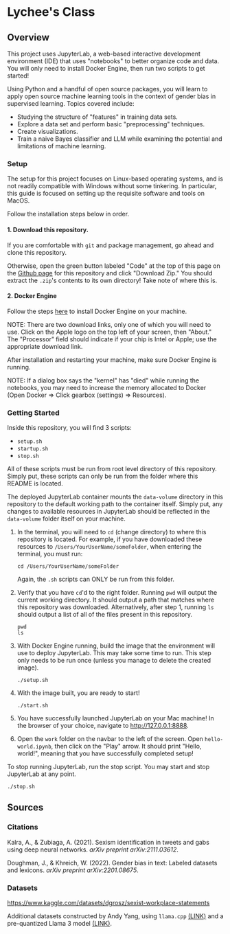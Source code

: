 # Lychee's Class

## Overview
This project uses JupyterLab, a web-based interactive development environment (IDE) that uses "notebooks" to better organize code and data. You will only need to install Docker Engine, then run two scripts to get started!

Using Python and a handful of open source packages, you will learn to apply open source machine learning tools in the context of gender bias in supervised learning. Topics covered include:
- Studying the structure of "features" in training data sets.
- Explore a data set and perform basic "preprocessing" techniques.
- Create visualizations.
- Train a naive Bayes classifier and LLM while examining the potential and limitations of machine learning.

### Setup
The setup for this project focuses on Linux-based operating systems, and is not readily compatible with Windows without some tinkering. In particular, this guide is focused on setting up the requisite software and tools on MacOS.

Follow the installation steps below in order.

#### 1. Download this repository.

If you are comfortable with `git` and package management, go ahead and clone this repository.

Otherwise, open the green button labeled "Code" at the top of this page on the [Github page](https://github.com/aqy88/lychee-course/tree/main) for this repository and click "Download Zip." You should extract the `.zip`'s contents to its own directory! Take note of where this is.

#### 2. Docker Engine
Follow the steps [here](https://docs.docker.com/desktop/install/mac-install/) to install Docker Engine on your machine.

NOTE: There are two download links, only one of which you will need to use. Click on the Apple logo on the top left of your screen, then "About." The "Processor" field should indicate if your chip is Intel or Apple; use the appropriate download link.

After installation and restarting your machine, make sure Docker Engine is running.

NOTE: If a dialog box says the "kernel" has "died" while running the notebooks, you may need to increase the memory allocated to Docker (Open Docker => Click gearbox (settings) => Resources).

### Getting Started

Inside this repository, you will find 3 scripts:
- `setup.sh`
- `startup.sh`
- `stop.sh`

All of these scripts must be run from root level directory of this repository. Simply put, these scripts can only be run from the folder where this README is located. 

The deployed JupyterLab container mounts the `data-volume` directory in this repository to the default working path to the container itself. Simply put, any changes to available resources in JupyterLab should be reflected in the `data-volume` folder itself on your machine.

1. In the terminal, you will need to `cd` (change directory) to where this repository is located. For example, if you have downloaded these resources to `/Users/YourUserName/someFolder`, when entering the terminal, you must run:
	```
	cd /Users/YourUserName/someFolder
	```
	Again, the `.sh` scripts can ONLY be run from this folder.

2. Verify that you have `cd`'d to the right folder. Running `pwd` will output the current working directory. It should output a path that matches where this repository was downloaded. Alternatively, after step 1, running `ls` should output a list of all of the files present in this repository.
	```
	pwd
	ls
	```

3. With Docker Engine running, build the image that the environment will use to deploy JupyterLab. This may take some time to run. This step only needs to be run once (unless you manage to delete the created image).
	```
	./setup.sh
	```

4. With the image built, you are ready to start!
	```
	./start.sh
	```

5. You have successfully launched JupyterLab on your Mac machine! In the browser of your choice, navigate to http://127.0.0.1:8888.

6. Open the `work` folder on the navbar to the left of the screen. Open `hello-world.ipynb`, then click on the "Play" arrow. It should print "Hello, world!", meaning that you have successfully completed setup!

To stop running JupyterLab, run the stop script. You may start and stop JupyterLab at any point.
```
./stop.sh
```

## Sources

### Citations

Kalra, A., & Zubiaga, A. (2021). Sexism identification in tweets and gabs using deep neural networks. *arXiv preprint arXiv:2111.03612*.

Doughman, J., & Khreich, W. (2022). Gender bias in text: Labeled datasets and lexicons. *arXiv preprint arXiv:2201.08675*.

### Datasets

https://www.kaggle.com/datasets/dgrosz/sexist-workplace-statements

Additional datasets constructed by Andy Yang, using `llama.cpp` [(LINK)](https://github.com/ggerganov/llama.cpp) and a pre-quantized Llama 3 model [(LINK)](https://huggingface.co/bartowski/Meta-Llama-3-8B-Instruct-GGUF).
